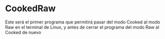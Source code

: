 # CookedRaw
Este será el primer programa que permitirá pasar del modo Cooked al modo Raw en el terminal de Linux, y antes de cerrar el programa del modo Raw al Cooked de nuevo

